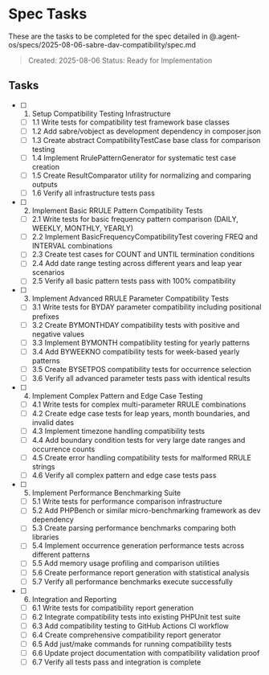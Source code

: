 # Spec Tasks

These are the tasks to be completed for the spec detailed in @.agent-os/specs/2025-08-06-sabre-dav-compatibility/spec.md

> Created: 2025-08-06
> Status: Ready for Implementation

## Tasks

- [ ] 1. Setup Compatibility Testing Infrastructure
  - [ ] 1.1 Write tests for compatibility test framework base classes
  - [ ] 1.2 Add sabre/vobject as development dependency in composer.json
  - [ ] 1.3 Create abstract CompatibilityTestCase base class for comparison testing
  - [ ] 1.4 Implement RrulePatternGenerator for systematic test case creation
  - [ ] 1.5 Create ResultComparator utility for normalizing and comparing outputs
  - [ ] 1.6 Verify all infrastructure tests pass

- [ ] 2. Implement Basic RRULE Pattern Compatibility Tests
  - [ ] 2.1 Write tests for basic frequency pattern comparison (DAILY, WEEKLY, MONTHLY, YEARLY)
  - [ ] 2.2 Implement BasicFrequencyCompatibilityTest covering FREQ and INTERVAL combinations
  - [ ] 2.3 Create test cases for COUNT and UNTIL termination conditions
  - [ ] 2.4 Add date range testing across different years and leap year scenarios
  - [ ] 2.5 Verify all basic pattern tests pass with 100% compatibility

- [ ] 3. Implement Advanced RRULE Parameter Compatibility Tests
  - [ ] 3.1 Write tests for BYDAY parameter compatibility including positional prefixes
  - [ ] 3.2 Create BYMONTHDAY compatibility tests with positive and negative values
  - [ ] 3.3 Implement BYMONTH compatibility testing for yearly patterns
  - [ ] 3.4 Add BYWEEKNO compatibility tests for week-based yearly patterns
  - [ ] 3.5 Create BYSETPOS compatibility tests for occurrence selection
  - [ ] 3.6 Verify all advanced parameter tests pass with identical results

- [ ] 4. Implement Complex Pattern and Edge Case Testing
  - [ ] 4.1 Write tests for complex multi-parameter RRULE combinations
  - [ ] 4.2 Create edge case tests for leap years, month boundaries, and invalid dates
  - [ ] 4.3 Implement timezone handling compatibility tests
  - [ ] 4.4 Add boundary condition tests for very large date ranges and occurrence counts
  - [ ] 4.5 Create error handling compatibility tests for malformed RRULE strings
  - [ ] 4.6 Verify all complex pattern and edge case tests pass

- [ ] 5. Implement Performance Benchmarking Suite
  - [ ] 5.1 Write tests for performance comparison infrastructure
  - [ ] 5.2 Add PHPBench or similar micro-benchmarking framework as dev dependency
  - [ ] 5.3 Create parsing performance benchmarks comparing both libraries
  - [ ] 5.4 Implement occurrence generation performance tests across different patterns
  - [ ] 5.5 Add memory usage profiling and comparison utilities
  - [ ] 5.6 Create performance report generation with statistical analysis
  - [ ] 5.7 Verify all performance benchmarks execute successfully

- [ ] 6. Integration and Reporting
  - [ ] 6.1 Write tests for compatibility report generation
  - [ ] 6.2 Integrate compatibility tests into existing PHPUnit test suite
  - [ ] 6.3 Add compatibility testing to GitHub Actions CI workflow
  - [ ] 6.4 Create comprehensive compatibility report generator
  - [ ] 6.5 Add just/make commands for running compatibility tests
  - [ ] 6.6 Update project documentation with compatibility validation proof
  - [ ] 6.7 Verify all tests pass and integration is complete